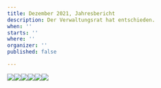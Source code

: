 ```yaml
---
title: Dezember 2021, Jahresbericht
description: Der Verwaltungsrat hat entschieden.
when: ''
starts: ''
where: ''
organizer: ''
published: false

---
```

![](/images/forderverein-jahresbericht-2021-s-1-kopie.jpg)![](/images/forderverein-jahresbericht-2021-s-2-kopie.jpg)![](/images/forderverein-jahresbericht-s-3-kopie.jpg)![](/images/forderverein-erwerb-eines-erbaurechtes-anfrage-an-den-verwaltundsrat-oktober-2021-kopie.jpg)![](/images/forderverein-antrag-an-den-verwaltungsrat-s-3-kopie.jpg)![](/images/forderverein-antwort-des-verwaltungsrates-kopie.jpg)